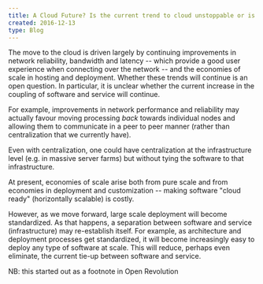 ```yaml
---
title: A Cloud Future? Is the current trend to cloud unstoppable or is it about to reverse?
created: 2016-12-13 
type: Blog
---
```


The move to the cloud is driven largely by continuing improvements in network reliability, bandwidth and latency -- which provide a good user experience when connecting over the network -- and the economies of scale in hosting and deployment. Whether these trends will continue is an open question. In particular, it is unclear whether the current increase in the coupling of software and service will continue.

For example, improvements in network performance and reliability may actually favour moving processing *back* towards individual nodes and allowing them to communicate in a peer to peer manner (rather than centralization that we currently have).

Even with centralization, one could have centralization at the infrastructure level (e.g. in massive server farms) but without tying the software to that infrastructure.

At present, economies of scale arise both from pure scale and from economies in deployment and customization -- making software "cloud ready" (horizontally scalable) is costly. 

However, as we move forward, large scale deployment will become standardized. As that happens, a separation between software and service (infrastructure) may re-establish itself. For example, as architecture and deployment processes get standardized, it will become increasingly easy to deploy any type of software at scale. This will reduce, perhaps even eliminate, the current tie-up between software and service.

NB: this started out as a footnote in Open Revolution

